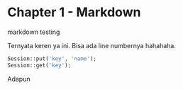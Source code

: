 # Chapter 1 - Markdown
markdown testing

Ternyata keren ya ini. Bisa ada line numbernya hahahaha.

```php
Session::put('key', 'name');
Session::get('key');
```
Adapun
